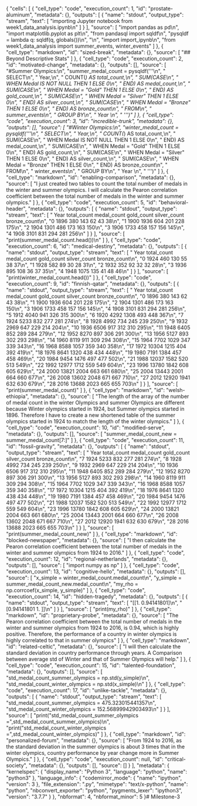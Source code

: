 {
 "cells": [
  {
   "cell_type": "code",
   "execution_count": 1,
   "id": "prostate-aluminum",
   "metadata": {},
   "outputs": [
    {
     "name": "stdout",
     "output_type": "stream",
     "text": [
      "importing Jupyter notebook from week1_data_analysis.ipynb\n"
     ]
    }
   ],
   "source": [
    "import pandas as pd\n",
    "import matplotlib.pyplot as plt\n",
    "from pandasql import sqldf\n",
    "pysqldf = lambda q: sqldf(q, globals())\n",
    "\n",
    "import import_ipynb\n",
    "from week1_data_analysis import summer_events, winter_events"
   ]
  },
  {
   "cell_type": "markdown",
   "id": "sized-break",
   "metadata": {},
   "source": [
    "## Beyond Descriptive Stats"
   ]
  },
  {
   "cell_type": "code",
   "execution_count": 2,
   "id": "motivated-change",
   "metadata": {},
   "outputs": [],
   "source": [
    "#Summer Olympics:\n",
    "summer_medal_count = pysqldf('''\n",
    "                         SELECT\n",
    "                             Year,\n",
    "                             COUNT(*) AS total_count,\n",
    "                             SUM(CASE\n",
    "                                   WHEN Medal IS NOT NULL THEN 1 ELSE 0\n",
    "                                 END) AS medal_count,\n",
    "                             SUM(CASE\n",
    "                                   WHEN Medal = \"Gold\" THEN 1 ELSE 0\n",
    "                                 END) AS gold_count,\n",
    "                             SUM(CASE\n",
    "                                   WHEN Medal = \"Silver\" THEN 1 ELSE 0\n",
    "                                 END) AS silver_count,\n",
    "                             SUM(CASE\n",
    "                                   WHEN Medal = \"Bronze\" THEN 1 ELSE 0\n",
    "                                 END) AS bronze_count\n",
    "                             FROM\n",
    "                               summer_events\n",
    "                             GROUP BY\n",
    "                               Year \n",
    "                                   ''')"
   ]
  },
  {
   "cell_type": "code",
   "execution_count": 3,
   "id": "incredible-trunk",
   "metadata": {},
   "outputs": [],
   "source": [
    "#Winter Olympics:\n",
    "winter_medal_count = pysqldf('''\n",
    "                         SELECT\n",
    "                             Year,\n",
    "                             COUNT(*) AS total_count,\n",
    "                             SUM(CASE\n",
    "                                   WHEN Medal IS NOT NULL THEN 1 ELSE 0\n",
    "                                 END) AS medal_count,\n",
    "                             SUM(CASE\n",
    "                                   WHEN Medal = \"Gold\" THEN 1 ELSE 0\n",
    "                                 END) AS gold_count,\n",
    "                             SUM(CASE\n",
    "                                   WHEN Medal = \"Silver\" THEN 1 ELSE 0\n",
    "                                 END) AS silver_count,\n",
    "                             SUM(CASE\n",
    "                                   WHEN Medal = \"Bronze\" THEN 1 ELSE 0\n",
    "                                 END) AS bronze_count\n",
    "                             FROM\n",
    "                               winter_events\n",
    "                             GROUP BY\n",
    "                               Year \n",
    "                                   ''')"
   ]
  },
  {
   "cell_type": "markdown",
   "id": "enabling-comparison",
   "metadata": {},
   "source": [
    "I just created two tables to count the total number of medals in the winter and summer olympics. I will calculate the Pearon correlation coefficient between the total number of medals in the winter and summer olympics."
   ]
  },
  {
   "cell_type": "code",
   "execution_count": 5,
   "id": "behavioral-header",
   "metadata": {},
   "outputs": [
    {
     "name": "stdout",
     "output_type": "stream",
     "text": [
      "   Year  total_count  medal_count  gold_count  silver_count  bronze_count\n",
      "0  1896          380          143          62            43            38\n",
      "1  1900         1936          604         201           228           175\n",
      "2  1904         1301          486         173           163           150\n",
      "3  1906         1733          458         157           156           145\n",
      "4  1908         3101          831         294           281           256\n"
     ]
    }
   ],
   "source": [
    "print(summer_medal_count.head())\n"
   ]
  },
  {
   "cell_type": "code",
   "execution_count": 6,
   "id": "medical-destiny",
   "metadata": {},
   "outputs": [
    {
     "name": "stdout",
     "output_type": "stream",
     "text": [
      "   Year  total_count  medal_count  gold_count  silver_count  bronze_count\n",
      "0  1924          460          130          55            38            37\n",
      "1  1928          582           89          30            28            31\n",
      "2  1932          352           92          32            32            28\n",
      "3  1936          895          108          36            37            35\n",
      "4  1948         1075          135          41            48            46\n"
     ]
    }
   ],
   "source": [
    "print(winter_medal_count.head())"
   ]
  },
  {
   "cell_type": "code",
   "execution_count": 9,
   "id": "finnish-qatar",
   "metadata": {},
   "outputs": [
    {
     "name": "stdout",
     "output_type": "stream",
     "text": [
      "    Year  total_count  medal_count  gold_count  silver_count  bronze_count\n",
      "0   1896          380          143          62            43            38\n",
      "1   1900         1936          604         201           228           175\n",
      "2   1904         1301          486         173           163           150\n",
      "3   1906         1733          458         157           156           145\n",
      "4   1908         3101          831         294           281           256\n",
      "5   1912         4040          941         326           315           300\n",
      "6   1920         4292         1308         493           448           367\n",
      "7   1924         5233          832         277           281           274\n",
      "8   1928         4992          734         245           239           250\n",
      "9   1932         2969          647         229           214           204\n",
      "10  1936         6506          917         312           310           295\n",
      "11  1948         6405          852         289           284           279\n",
      "12  1952         8270          897         306           291           300\n",
      "13  1956         5127          893         302           293           298\n",
      "14  1960         8119          911         309           294           308\n",
      "15  1964         7702         1029         347           339           343\n",
      "16  1968         8588         1057         359           340           358\n",
      "17  1972        10304         1215         404           392           419\n",
      "18  1976         8641         1320         438           434           448\n",
      "19  1980         7191         1384         457           458           469\n",
      "20  1984         9454         1476         497           477           502\n",
      "21  1988        12037         1582         520           513           549\n",
      "22  1992        12977         1712         559           549           604\n",
      "23  1996        13780         1842         608           605           629\n",
      "24  2000        13821         2004         663           661           680\n",
      "25  2004        13443         2001         664           660           677\n",
      "26  2008        13602         2048         671           667           710\n",
      "27  2012        12920         1941         632           630           679\n",
      "28  2016        13688         2023         665           655           703\n"
     ]
    }
   ],
   "source": [
    "print(summer_medal_count)"
   ]
  },
  {
   "cell_type": "markdown",
   "id": "welsh-ethiopia",
   "metadata": {},
   "source": [
    "The length of the array of the number of medal count in the winter Olympics and summer Olympics are different because Winter olympics started in 1924, but Summer olympics started in 1896. Therefore I have to create a new shortened table of the summer olympics started in 1924 to match the length of the winter olympics."
   ]
  },
  {
   "cell_type": "code",
   "execution_count": 10,
   "id": "modified-serve",
   "metadata": {},
   "outputs": [],
   "source": [
    "summer_medal_count_new = summer_medal_count[7:]"
   ]
  },
  {
   "cell_type": "code",
   "execution_count": 11,
   "id": "fossil-gravity",
   "metadata": {},
   "outputs": [
    {
     "name": "stdout",
     "output_type": "stream",
     "text": [
      "    Year  total_count  medal_count  gold_count  silver_count  bronze_count\n",
      "7   1924         5233          832         277           281           274\n",
      "8   1928         4992          734         245           239           250\n",
      "9   1932         2969          647         229           214           204\n",
      "10  1936         6506          917         312           310           295\n",
      "11  1948         6405          852         289           284           279\n",
      "12  1952         8270          897         306           291           300\n",
      "13  1956         5127          893         302           293           298\n",
      "14  1960         8119          911         309           294           308\n",
      "15  1964         7702         1029         347           339           343\n",
      "16  1968         8588         1057         359           340           358\n",
      "17  1972        10304         1215         404           392           419\n",
      "18  1976         8641         1320         438           434           448\n",
      "19  1980         7191         1384         457           458           469\n",
      "20  1984         9454         1476         497           477           502\n",
      "21  1988        12037         1582         520           513           549\n",
      "22  1992        12977         1712         559           549           604\n",
      "23  1996        13780         1842         608           605           629\n",
      "24  2000        13821         2004         663           661           680\n",
      "25  2004        13443         2001         664           660           677\n",
      "26  2008        13602         2048         671           667           710\n",
      "27  2012        12920         1941         632           630           679\n",
      "28  2016        13688         2023         665           655           703\n"
     ]
    }
   ],
   "source": [
    "print(summer_medal_count_new)"
   ]
  },
  {
   "cell_type": "markdown",
   "id": "blocked-newspaper",
   "metadata": {},
   "source": [
    "I then calculate the Pearon correlation coefficient between the total number of medals in the winter and summer olympics from 1924 to 2016."
   ]
  },
  {
   "cell_type": "code",
   "execution_count": 12,
   "id": "regional-netherlands",
   "metadata": {},
   "outputs": [],
   "source": [
    "import numpy as np"
   ]
  },
  {
   "cell_type": "code",
   "execution_count": 13,
   "id": "cognitive-hello",
   "metadata": {},
   "outputs": [],
   "source": [
    "x_simple = winter_medal_count.medal_count\n",
    "y_simple = summer_medal_count_new.medal_count\n",
    "my_rho = np.corrcoef(x_simple, y_simple)"
   ]
  },
  {
   "cell_type": "code",
   "execution_count": 14,
   "id": "hidden-tragedy",
   "metadata": {},
   "outputs": [
    {
     "name": "stdout",
     "output_type": "stream",
     "text": [
      "[[1.         0.94141801]\n",
      " [0.94141801 1.        ]]\n"
     ]
    }
   ],
   "source": [
    "print(my_rho)"
   ]
  },
  {
   "cell_type": "markdown",
   "id": "proprietary-probe",
   "metadata": {},
   "source": [
    "The Pearon correlation coefficient between the total number of medals in the winter and summer olympics from 1924 to 2016, is 0.94, which is highly positive. Therefore, the performance of a country in winter olympics is highly correlated to that in summer olympics"
   ]
  },
  {
   "cell_type": "markdown",
   "id": "related-celtic",
   "metadata": {},
   "source": [
    "I will then calculate the standard deviation in country performance through years.  A Comparison between average std of Winter and that of  Summer Olympics will help."
   ]
  },
  {
   "cell_type": "code",
   "execution_count": 15,
   "id": "talented-foundation",
   "metadata": {},
   "outputs": [],
   "source": [
    "std_medal_count_summer_olympics = np.std(y_simple)\n",
    "std_medal_count_winter_olympics = np.std(x_simple)\n"
   ]
  },
  {
   "cell_type": "code",
   "execution_count": 17,
   "id": "unlike-tackle",
   "metadata": {},
   "outputs": [
    {
     "name": "stdout",
     "output_type": "stream",
     "text": [
      "std_medal_count_summer_olympics = 475.323015441357\n",
      "std_medal_count_winter_olympics = 152.56899942903493\n"
     ]
    }
   ],
   "source": [
    "print(\"std_medal_count_summer_olympics =\",std_medal_count_summer_olympics)\n",
    "print(\"std_medal_count_winter_olympics =\",std_medal_count_winter_olympics)"
   ]
  },
  {
   "cell_type": "markdown",
   "id": "personalized-forum",
   "metadata": {},
   "source": [
    "From 1924 to 2016, as the standard deviation in the summer olympics is about 3 times that in the winter olympics,  country performance by year change more in  Summer Olympics."
   ]
  },
  {
   "cell_type": "code",
   "execution_count": null,
   "id": "critical-society",
   "metadata": {},
   "outputs": [],
   "source": []
  }
 ],
 "metadata": {
  "kernelspec": {
   "display_name": "Python 3",
   "language": "python",
   "name": "python3"
  },
  "language_info": {
   "codemirror_mode": {
    "name": "ipython",
    "version": 3
   },
   "file_extension": ".py",
   "mimetype": "text/x-python",
   "name": "python",
   "nbconvert_exporter": "python",
   "pygments_lexer": "ipython3",
   "version": "3.7.7"
  }
 },
 "nbformat": 4,
 "nbformat_minor": 5
}# Milestone-3
